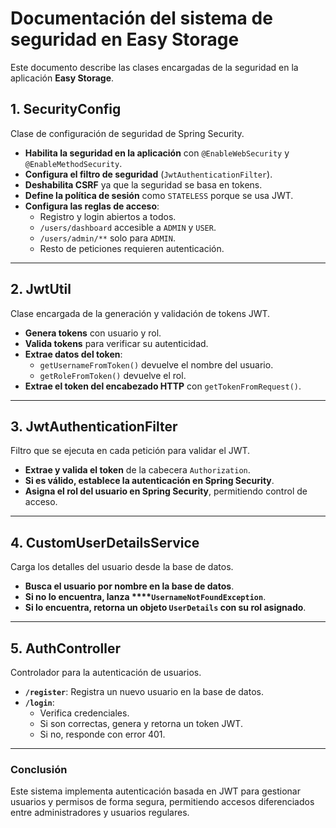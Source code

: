 # Documentación del sistema de seguridad en Easy Storage

Este documento describe las clases encargadas de la seguridad en la aplicación **Easy Storage**.

## 1. SecurityConfig

Clase de configuración de seguridad de Spring Security.

- **Habilita la seguridad en la aplicación** con `@EnableWebSecurity` y `@EnableMethodSecurity`.
- **Configura el filtro de seguridad** (`JwtAuthenticationFilter`).
- **Deshabilita CSRF** ya que la seguridad se basa en tokens.
- **Define la política de sesión** como `STATELESS` porque se usa JWT.
- **Configura las reglas de acceso**:
  - Registro y login abiertos a todos.
  - `/users/dashboard` accesible a `ADMIN` y `USER`.
  - `/users/admin/**` solo para `ADMIN`.
  - Resto de peticiones requieren autenticación.

---

## 2. JwtUtil

Clase encargada de la generación y validación de tokens JWT.

- **Genera tokens** con usuario y rol.
- **Valida tokens** para verificar su autenticidad.
- **Extrae datos del token**:
  - `getUsernameFromToken()` devuelve el nombre del usuario.
  - `getRoleFromToken()` devuelve el rol.
- **Extrae el token del encabezado HTTP** con `getTokenFromRequest()`.

---

## 3. JwtAuthenticationFilter

Filtro que se ejecuta en cada petición para validar el JWT.

- **Extrae y valida el token** de la cabecera `Authorization`.
- **Si es válido, establece la autenticación en Spring Security**.
- **Asigna el rol del usuario en Spring Security**, permitiendo control de acceso.

---

## 4. CustomUserDetailsService

Carga los detalles del usuario desde la base de datos.

- **Busca el usuario por nombre en la base de datos**.
- **Si no lo encuentra, lanza ****`UsernameNotFoundException`**.
- **Si lo encuentra, retorna un objeto ****`UserDetails`**** con su rol asignado**.

---

## 5. AuthController

Controlador para la autenticación de usuarios.

- **`/register`**: Registra un nuevo usuario en la base de datos.
- **`/login`**:
  - Verifica credenciales.
  - Si son correctas, genera y retorna un token JWT.
  - Si no, responde con error 401.

---

### Conclusión

Este sistema implementa autenticación basada en JWT para gestionar usuarios y permisos de forma segura, permitiendo accesos diferenciados entre administradores y usuarios regulares.


